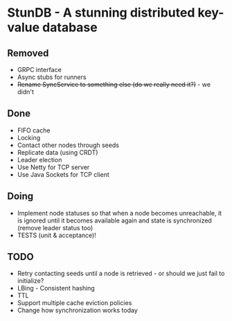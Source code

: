 # StunDB - A stunning distributed key-value database

## Removed
- GRPC interface
- Async stubs for runners
- ~~Rename SyncService to something else (do we really need it?)~~ - we didn't

## Done
- FIFO cache
- Locking
- Contact other nodes through seeds
- Replicate data (using CRDT)
- Leader election
- Use Netty for TCP server
- Use Java Sockets for TCP client

## Doing
- Implement node statuses so that when a node becomes unreachable, it is ignored until it becomes available again and state is synchronized (remove leader status too)
- TESTS (unit & acceptance)!

## TODO
- Retry contacting seeds until a node is retrieved - or should we just fail to initialize?
- LBing - Consistent hashing
- TTL
- Support multiple cache eviction policies
- Change how synchronization works today


